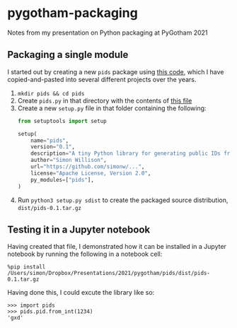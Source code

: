 # pygotham-packaging

Notes from my presentation on Python packaging at PyGotham 2021

## Packaging a single module

I started out by creating a new `pids` package using [this code](https://github.com/CAVaccineInventory/vial/blob/main/vaccinate/core/baseconverter.py), which I have copied-and-pasted into several different projects over the years.

1. `mkdir pids && cd pids`
2. Create `pids.py` in that directory with the contents of [this file](https://github.com/CAVaccineInventory/vial/blob/main/vaccinate/core/baseconverter.py)
3. Create a new `setup.py` file in that folder containing the following:
    ```python
    from setuptools import setup

    setup(
        name="pids",
        version="0.1",
        description="A tiny Python library for generating public IDs from integers",
        author="Simon Willison",
        url="https://github.com/simonw/...",
        license="Apache License, Version 2.0",    
        py_modules=["pids"],
    )
    ```
4. Run `python3 setup.py sdist` to create the packaged source distribution, `dist/pids-0.1.tar.gz`

## Testing it in a Jupyter notebook

Having created that file, I demonstrated how it can be installed in a Jupyter notebook by running the following in a notebook cell:

    %pip install /Users/simon/Dropbox/Presentations/2021/pygotham/pids/dist/pids-0.1.tar.gz

Having done this, I could excute the library like so:

    >>> import pids
    >>> pids.pid.from_int(1234)
    'gxd'
